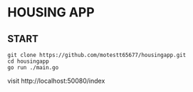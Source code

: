 # HOUSING APP

## START

```=bash
git clone https://github.com/motestt65677/housingapp.git
cd housingapp
go run ./main.go
```

visit http://localhost:50080/index
